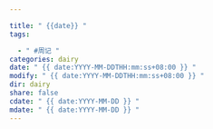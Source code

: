 ```yaml
---

title: " {{date}} "  
tags:

  - " #周记 "  
categories: dairy  
date: " {{ date:YYYY-MM-DDTHH:mm:ss+08:00 }} "  
modify: " {{ date:YYYY-MM-DDTHH:mm:ss+08:00 }} "  
dir: dairy  
share: false  
cdate: " {{ date:YYYY-MM-DD }} "  
mdate: " {{ date:YYYY-MM-DD }} "
---
```

